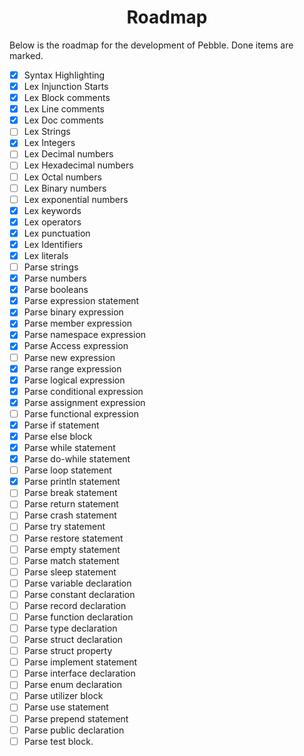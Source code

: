 <h1 align=center>Roadmap</h1>
Below is the roadmap for the development of Pebble. Done items are marked.

-  [x] Syntax Highlighting
-  [x] Lex Injunction Starts
-  [x] Lex Block comments
-  [x] Lex Line comments
-  [x] Lex Doc comments
-  [ ] Lex Strings
-  [x] Lex Integers
-  [ ] Lex Decimal numbers
-  [ ] Lex Hexadecimal numbers
-  [ ] Lex Octal numbers
-  [ ] Lex Binary numbers
-  [ ] Lex exponential numbers
-  [x] Lex keywords
-  [x] Lex operators
-  [x] Lex punctuation
-  [x] Lex Identifiers
-  [x] Lex literals
-  [ ] Parse strings
-  [x] Parse numbers
-  [x] Parse booleans
-  [x] Parse expression statement
-  [x] Parse binary expression
-  [x] Parse member expression
-  [x] Parse namespace expression
-  [x] Parse Access expression
-  [ ] Parse new expression
-  [x] Parse range expression
-  [x] Parse logical expression
-  [x] Parse conditional expression
-  [x] Parse assignment expression
-  [ ] Parse functional expression
-  [x] Parse if statement
-  [x] Parse else block
-  [x] Parse while statement
-  [x] Parse do-while statement
-  [ ] Parse loop statement
-  [x] Parse println statement
-  [ ] Parse break statement
-  [ ] Parse return statement
-  [ ] Parse crash statement
-  [ ] Parse try statement
-  [ ] Parse restore statement
-  [ ] Parse empty statement
-  [ ] Parse match statement
-  [ ] Parse sleep statement
-  [ ] Parse variable declaration
-  [ ] Parse constant declaration
-  [ ] Parse record declaration
-  [ ] Parse function declaration
-  [ ] Parse type declaration
-  [ ] Parse struct declaration
-  [ ] Parse struct property
-  [ ] Parse implement statement
-  [ ] Parse interface declaration
-  [ ] Parse enum declaration
-  [ ] Parse utilizer block
-  [ ] Parse use statement
-  [ ] Parse prepend statement
-  [ ] Parse public declaration
-  [ ] Parse test block.

